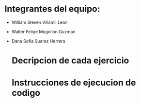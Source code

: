 # Integrantes del equipo:
- William Steven Villamil Leon
- Walter Felipe Mogollon Guzman
- Dana Sofia Suarez Herrera

  # Decripcion de cada ejercicio


  # Instrucciones de ejecucion de codigo
